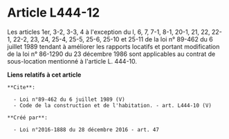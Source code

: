 # Article L444-12

Les articles 1er, 3-2, 3-3, 4 à l'exception du l, 6, 7, 7-1, 8-1, 20-1, 21, 22, 22-1, 22-2, 23, 24, 25-4, 25-5, 25-6, 25-10
et 25-11 de la loi n° 89-462 du 6 juillet 1989 tendant à améliorer les rapports locatifs et portant modification de la loi n°
86-1290 du 23 décembre 1986 sont applicables au contrat de sous-location mentionné à l'article L. 444-10.

**Liens relatifs à cet article**

	**Cite**:

	  - Loi n°89-462 du 6 juillet 1989 (V)
	  - Code de la construction et de l'habitation. - art. L444-10 (V)

	**Créé par**:

	  - Loi n°2016-1888 du 28 décembre 2016 - art. 47
